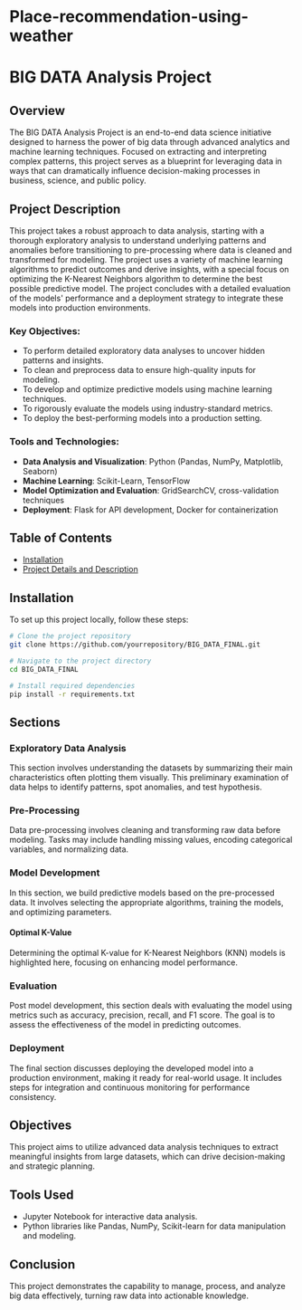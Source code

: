 # Place-recommendation-using-weather

# BIG DATA Analysis Project

## Overview
The BIG DATA Analysis Project is an end-to-end data science initiative designed to harness the power of big data through advanced analytics and machine learning techniques. Focused on extracting and interpreting complex patterns, this project serves as a blueprint for leveraging data in ways that can dramatically influence decision-making processes in business, science, and public policy.

## Project Description
This project takes a robust approach to data analysis, starting with a thorough exploratory analysis to understand underlying patterns and anomalies before transitioning to pre-processing where data is cleaned and transformed for modeling. The project uses a variety of machine learning algorithms to predict outcomes and derive insights, with a special focus on optimizing the K-Nearest Neighbors algorithm to determine the best possible predictive model. The project concludes with a detailed evaluation of the models' performance and a deployment strategy to integrate these models into production environments.

### Key Objectives:
- To perform detailed exploratory data analyses to uncover hidden patterns and insights.
- To clean and preprocess data to ensure high-quality inputs for modeling.
- To develop and optimize predictive models using machine learning techniques.
- To rigorously evaluate the models using industry-standard metrics.
- To deploy the best-performing models into a production setting.

### Tools and Technologies:
- **Data Analysis and Visualization**: Python (Pandas, NumPy, Matplotlib, Seaborn)
- **Machine Learning**: Scikit-Learn, TensorFlow
- **Model Optimization and Evaluation**: GridSearchCV, cross-validation techniques
- **Deployment**: Flask for API development, Docker for containerization

## Table of Contents
- [Installation](#installation)
- [Project Details and Description](#exploratory-Data-Analysis)

## Installation
To set up this project locally, follow these steps:
```bash
# Clone the project repository
git clone https://github.com/yourrepository/BIG_DATA_FINAL.git

# Navigate to the project directory
cd BIG_DATA_FINAL

# Install required dependencies
pip install -r requirements.txt
```

## Sections

### Exploratory Data Analysis
This section involves understanding the datasets by summarizing their main characteristics often plotting them visually. This preliminary examination of data helps to identify patterns, spot anomalies, and test hypothesis.

### Pre-Processing
Data pre-processing involves cleaning and transforming raw data before modeling. Tasks may include handling missing values, encoding categorical variables, and normalizing data.

### Model Development
In this section, we build predictive models based on the pre-processed data. It involves selecting the appropriate algorithms, training the models, and optimizing parameters.

#### Optimal K-Value
Determining the optimal K-value for K-Nearest Neighbors (KNN) models is highlighted here, focusing on enhancing model performance.

### Evaluation
Post model development, this section deals with evaluating the model using metrics such as accuracy, precision, recall, and F1 score. The goal is to assess the effectiveness of the model in predicting outcomes.

### Deployment
The final section discusses deploying the developed model into a production environment, making it ready for real-world usage. It includes steps for integration and continuous monitoring for performance consistency.

## Objectives
This project aims to utilize advanced data analysis techniques to extract meaningful insights from large datasets, which can drive decision-making and strategic planning.

## Tools Used
- Jupyter Notebook for interactive data analysis.
- Python libraries like Pandas, NumPy, Scikit-learn for data manipulation and modeling.

## Conclusion
This project demonstrates the capability to manage, process, and analyze big data effectively, turning raw data into actionable knowledge.
